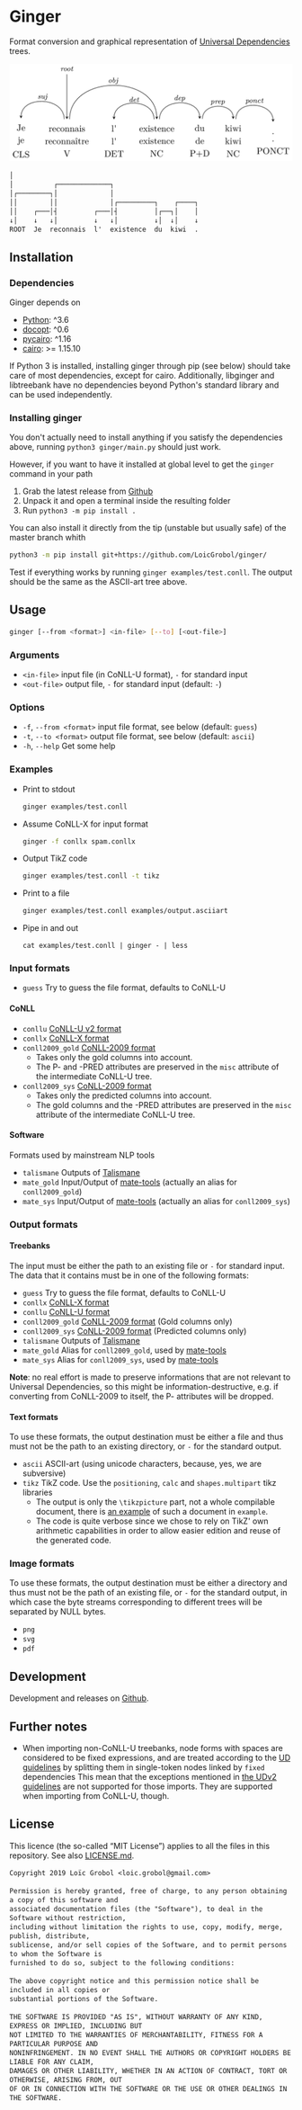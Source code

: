 Ginger
======

Format conversion and graphical representation of [Universal Dependencies](http://universaldependencies.org) trees.

![2d graphical representation](doc/tree.png)

```text
│
│          ┌─────────────┐
│┌────────┐│             │
││        ││             │┌─────────┐    ┌────┐
││    ┌───│┤         ┌───│┤         │┌──┐│    │
↓│    ↓   ↓│         ↓   ↓│         ↓│  ↓│    ↓
ROOT  Je  reconnais  l'  existence  du  kiwi  .
```

## Installation

### Dependencies

Ginger depends on

- [Python](https://www.python.org/): ^3.6
- [docopt](http://docopt.org/): ^0.6
- [pycairo](https://github.com/pygobject/pycairo): ^1.16
- [cairo](https://www.cairographics.org/): >= 1.15.10

If Python 3 is installed, installing ginger through pip (see below) should take care of most
dependencies, except for cairo.
Additionally, libginger and libtreebank have no dependencies beyond Python's standard library and
can be used independently.

### Installing ginger

You don't actually need to install anything if you satisfy the dependencies above, running `python3
ginger/main.py` should just work.

However, if you want to have it installed at global level to get the `ginger` command in your path

  1. Grab the latest release from [Github](https://github.com/LoicGrobol/ginger/releases/latest)
  2. Unpack it and open a terminal inside the resulting folder
  3. Run `python3 -m pip install .`

You can also install it directly from the tip (unstable but usually safe) of the master branch whith

```bash
python3 -m pip install git+https://github.com/LoicGrobol/ginger/
```

Test if everything works by running `ginger examples/test.conll`.
The output should be the same as the ASCII-art tree above.

## Usage

```bash
ginger [--from <format>] <in-file> [--to] [<out-file>]
```

### Arguments

- `<in-file>`   input file (in CoNLL-U format), `-` for standard input
- `<out-file>`  output file, `-` for standard input (default: `-`)

### Options

- `-f`, `--from <format>` input file format, see below (default: `guess`)
- `-t`, `--to <format>`   output file format, see below (default: `ascii`)
- `-h`, `--help` Get some help

### Examples

- Print to stdout
  
  ```bash
  ginger examples/test.conll
  ```

- Assume CoNLL-X for input format
  
  ```bash
  ginger -f conllx spam.conllx
  ```

- Output TikZ code
  
  ```bash
  ginger examples/test.conll -t tikz
  ```

- Print to a file

  ```bash
  ginger examples/test.conll examples/output.asciiart
  ```

- Pipe in and out
  
  ```console
  cat examples/test.conll | ginger - | less
  ```


### Input formats

- `guess` Try to guess the file format, defaults to CoNLL-U

#### CoNLL

- `conllu` [CoNLL-U v2 format](http://universaldependencies.org/format.html)
- `conllx` [CoNLL-X format](https://web.archive.org/web/20160814191537/http://ilk.uvt.nl:80/conll/)
- `conll2009_gold`  [CoNLL-2009 format](http://ufal.mff.cuni.cz/conll2009-st/task-description.html)
  - Takes only the gold columns into account.
  - The P- and -PRED attributes are preserved in the `misc` attribute of the
    intermediate CoNLL-U tree.
- `conll2009_sys`  [CoNLL-2009 format](http://ufal.mff.cuni.cz/conll2009-st/task-description.html)
  - Takes only the predicted columns into account.
  - The gold columns and the -PRED attributes are preserved in the `misc` attribute of the
    intermediate CoNLL-U tree.

#### Software

Formats used by mainstream NLP tools

- `talismane`  Outputs of
  [Talismane](http://redac.univ-tlse2.fr/applications/talismane/talismane_en.html)
- `mate_gold` Input/Output of
  [mate-tools](http://www.ims.uni-stuttgart.de/forschung/ressourcen/werkzeuge/matetools.en.html)
  (actually an alias for `conll2009_gold`)
- `mate_sys` Input/Output of
  [mate-tools](http://www.ims.uni-stuttgart.de/forschung/ressourcen/werkzeuge/matetools.en.html)
  (actually an alias for `conll2009_sys`)

### Output formats

#### Treebanks

The input must be either the path to an existing file or `-` for standard input. The data that
it contains must be in one of the following formats:

- `guess`           Try to guess the file format, defaults to CoNLL-U
- `conllx`          [CoNLL-X format][2]
- `conllu`          [CoNLL-U format][3]
- `conll2009_gold`  [CoNLL-2009 format][4] (Gold columns only)
- `conll2009_sys`   [CoNLL-2009 format][4] (Predicted columns only)
- `talismane`       Outputs of [Talismane][5]
- `mate_gold`       Alias for `conll2009_gold`, used by [mate-tools][1]
- `mate_sys`        Alias for `conll2009_sys`, used by [mate-tools][1]

**Note**: no real effort is made to preserve informations that are not relevant to Universal
Dependencies, so this might be information-destructive, e.g. if converting from CoNLL-2009 to
itself, the P- attributes will be dropped.

#### Text formats

To use these formats, the output destination must be either a file and thus must not be the path to
an existing directory, or `-` for the standard output.

- `ascii`  ASCII-art (using unicode characters, because, yes, we are subversive)
- `tikz`   TikZ code. Use the `positioning`, `calc` and `shapes.multipart` tikz libraries
  - The output is only the `\tikzpicture` part, not a whole compilable document, there is
  [an example](examples/tree.tex) of such a document in `example`.
  - The code is quite verbose since we chose to rely on TikZ' own arithmetic capabilities in
  order to allow easier edition and reuse of the generated code.

### Image formats

To use these formats, the output destination must be either a directory and thus must not be the
path of an existing file, or `-` for the standard output, in which case the byte streams
corresponding to different trees will be separated by NULL bytes.

- `png`
- `svg`
- `pdf`

[1]: http://www.ims.uni-stuttgart.de/forschung/ressourcen/werkzeuge/matetools.en.html
[2]: https://web.archive.org/web/20160814191537/http://ilk.uvt.nl:80/conll/
[3]: http://universaldependencies.org/format.html
[4]: http://ufal.mff.cuni.cz/conll2009-st/task-description.html
[5]: http://redac.univ-tlse2.fr/applications/talismane/talismane_en.html
[6]: http://universaldependencies.org

## Development

Development and releases on [Github](https://github.com/loic-grobol/ginger).

## Further notes

- When importing non-CoNLL-U treebanks, node forms with spaces are considered to be fixed
  expressions, and are treated according to the [UD
  guidelines](http://universaldependencies.org/u/dep/fixed.html) by splitting them in single-token
  nodes linked by `fixed` dependencies This mean that the exceptions mentioned in [the UDv2
  guidelines](http://universaldependencies.org/v2/segmentation.html) are not supported for those
  imports. They are supported when importing from CoNLL-U, though.

## License

This licence (the so-called “MIT License”) applies to all the files in this repository.
See also [LICENSE.md](LICENSE.md).

```text
Copyright 2019 Loïc Grobol <loic.grobol@gmail.com>

Permission is hereby granted, free of charge, to any person obtaining a copy of this software and
associated documentation files (the "Software"), to deal in the Software without restriction,
including without limitation the rights to use, copy, modify, merge, publish, distribute,
sublicense, and/or sell copies of the Software, and to permit persons to whom the Software is
furnished to do so, subject to the following conditions:

The above copyright notice and this permission notice shall be included in all copies or
substantial portions of the Software.

THE SOFTWARE IS PROVIDED "AS IS", WITHOUT WARRANTY OF ANY KIND, EXPRESS OR IMPLIED, INCLUDING BUT
NOT LIMITED TO THE WARRANTIES OF MERCHANTABILITY, FITNESS FOR A PARTICULAR PURPOSE AND
NONINFRINGEMENT. IN NO EVENT SHALL THE AUTHORS OR COPYRIGHT HOLDERS BE LIABLE FOR ANY CLAIM,
DAMAGES OR OTHER LIABILITY, WHETHER IN AN ACTION OF CONTRACT, TORT OR OTHERWISE, ARISING FROM, OUT
OF OR IN CONNECTION WITH THE SOFTWARE OR THE USE OR OTHER DEALINGS IN THE SOFTWARE.
```
